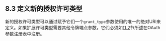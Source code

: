 ## 8.3 定义新的授权许可类型

新的授权许可类型可以通过赋予它们一个`grant_type`参数使用的唯一的绝对URI来定义。如果扩展许可类型需要其他令牌端点参数，它们必须如[11.2](../Section11/11.2.md)节所述在OAuth参数注册表中注册。